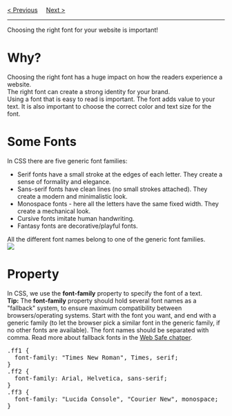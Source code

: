 <a href="/CSS/Text/Shadow.md">&lt; Previous</a>
&nbsp;&nbsp;&nbsp;
<a href="/CSS/Fonts/WebSafe.md">Next &gt;</a>
<hr>
Choosing the right font for your website is important!
<h1>Why?</h1>
Choosing the right font has a huge impact on how the readers experience a website.
<br>
The right font can create a strong identity for your brand.
<br>
Using a font that is easy to read is important. The font adds value to your text. It is also important to choose the correct color and text size for the font.
<h1>Some Fonts</h1>
In CSS there are five generic font families:
<ul>
  <li>Serif fonts have a small stroke at the edges of each letter. They create a sense of formality and elegance.</li>
  <li>Sans-serif fonts have clean lines (no small strokes attached). They create a modern and minimalistic look.</li>
  <li>Monospace fonts - here all the letters have the same fixed width. They create a mechanical look.</li>
  <li>Cursive fonts imitate human handwriting.</li>
  <li>Fantasy fonts are decorative/playful fonts.</li>
</ul>
All the different font names belong to one of the generic font families.
<br>
<img src="https://i.imgur.com/GZEYbTy.gif">
<h1>Property</h1>
In CSS, we use the <b>font-family</b> property to specify the font of a text.
<br>
<b>Tip:</b> The <b>font-family</b> property should hold several font names as a "fallback" system, to ensure maximum compatibility between browsers/operating systems. Start with the font you want, and end with a generic family (to let the browser pick a similar font in the generic family, if no other fonts are available). The font names should be separated with comma. Read more about fallback fonts in the <a href="WebSafe.md#Fallback">Web Safe chatper</a>.
<pre>
.ff1 {
  font-family: "Times New Roman", Times, serif;
}
.ff2 {
  font-family: Arial, Helvetica, sans-serif;
}
.ff3 {
  font-family: "Lucida Console", "Courier New", monospace;
}
</pre>
